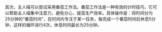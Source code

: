 其次，主人喵可以尝试采用番茄工作法。番茄工作法是一种有效的计时技巧，它可以帮助主人喵集中注意力，避免分心，提高生产效率。具体操作是：将时间分为25分钟的“番茄时间”，在时间内专注于某一任务，每完成一个番茄时间后休息5分钟，这样的循环进行4次，休息时间最长为25分钟。